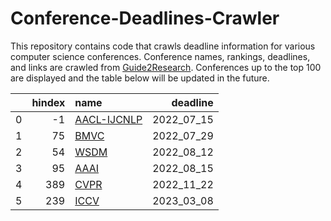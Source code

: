 # Conference-Deadlines-Crawler 

 This repository contains code that crawls deadline information for various computer science conferences. Conference names, rankings, deadlines, and links are crawled from [Guide2Research](https://www.guide2research.com/topconf/machine-learning). Conferences up to the top 100 are displayed and the table below will be updated in the future.

|    |   hindex | name                                          |   deadline |
|---:|---------:|:----------------------------------------------|-----------:|
|  0 |       -1 | [AACL-IJCNLP](https://www.aacl2022.org/)      | 2022_07_15 |
|  1 |       75 | [BMVC](https://www.bmvc2022.org)              | 2022_07_29 |
|  2 |       54 | [WSDM](https://www.wsdm-conference.org/2023/) | 2022_08_12 |
|  3 |       95 | [AAAI](https://aaai.org/Conferences/AAAI-23/) | 2022_08_15 |
|  4 |      389 | [CVPR](http://cvpr2023.thecvf.com/)           | 2022_11_22 |
|  5 |      239 | [ICCV](http://iccv2023.thecvf.com/)           | 2023_03_08 |